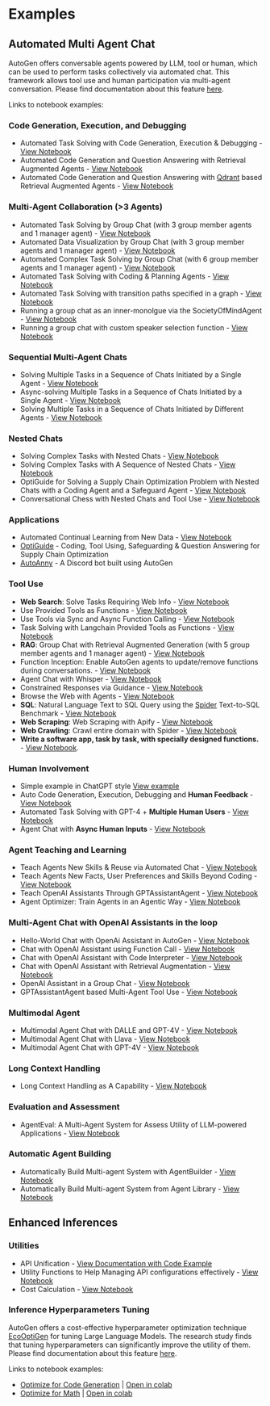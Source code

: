 # Examples

## Automated Multi Agent Chat

AutoGen offers conversable agents powered by LLM, tool or human, which can be used to perform tasks collectively via automated chat. This framework allows tool use and human participation via multi-agent conversation.
Please find documentation about this feature [here](/docs/Use-Cases/agent_chat).

Links to notebook examples:

### Code Generation, Execution, and Debugging

- Automated Task Solving with Code Generation, Execution & Debugging - [View Notebook](/docs/notebooks/agentchat_auto_feedback_from_code_execution)
- Automated Code Generation and Question Answering with Retrieval Augmented Agents - [View Notebook](/docs/notebooks/agentchat_RetrieveChat)
- Automated Code Generation and Question Answering with [Qdrant](https://qdrant.tech/) based Retrieval Augmented Agents - [View Notebook](/docs/notebooks/agentchat_qdrant_RetrieveChat)

### Multi-Agent Collaboration (>3 Agents)

- Automated Task Solving by Group Chat (with 3 group member agents and 1 manager agent) - [View Notebook](/docs/notebooks/agentchat_groupchat)
- Automated Data Visualization by Group Chat (with 3 group member agents and 1 manager agent) - [View Notebook](/docs/notebooks/agentchat_groupchat_vis)
- Automated Complex Task Solving by Group Chat (with 6 group member agents and 1 manager agent) - [View Notebook](/docs/notebooks/agentchat_groupchat_research)
- Automated Task Solving with Coding & Planning Agents - [View Notebook](https://github.com/microsoft/autogen/blob/main/notebook/agentchat_planning.ipynb)
- Automated Task Solving with transition paths specified in a graph - [View Notebook](https://microsoft.github.io/autogen/docs/notebooks/agentchat_groupchat_finite_state_machine)
- Running a group chat as an inner-monolgue via the SocietyOfMindAgent - [View Notebook](/docs/notebooks/agentchat_society_of_mind)
- Running a group chat with custom speaker selection function - [View Notebook](/docs/notebooks/agentchat_groupchat_customized)

### Sequential Multi-Agent Chats

- Solving Multiple Tasks in a Sequence of Chats Initiated by a Single Agent - [View Notebook](/docs/notebooks/agentchat_multi_task_chats)
- Async-solving Multiple Tasks in a Sequence of Chats Initiated by a Single Agent - [View Notebook](/docs/notebooks/agentchat_multi_task_async_chats)
- Solving Multiple Tasks in a Sequence of Chats Initiated by Different Agents - [View Notebook](/docs/notebooks/agentchats_sequential_chats)

### Nested Chats

- Solving Complex Tasks with Nested Chats - [View Notebook](/docs/notebooks/agentchat_nestedchat)
- Solving Complex Tasks with A Sequence of Nested Chats - [View Notebook](/docs/notebooks/agentchat_nested_sequential_chats)
- OptiGuide for Solving a Supply Chain Optimization Problem with Nested Chats with a Coding Agent and a Safeguard Agent - [View Notebook](/docs/notebooks/agentchat_nestedchat_optiguide)
- Conversational Chess with Nested Chats and Tool Use - [View Notebook](/docs/notebooks/agentchat_nested_chats_chess)

### Applications

- Automated Continual Learning from New Data - [View Notebook](https://github.com/microsoft/autogen/blob/main/notebook/agentchat_stream.ipynb)
- [OptiGuide](https://github.com/microsoft/optiguide) - Coding, Tool Using, Safeguarding & Question Answering for Supply Chain Optimization
- [AutoAnny](https://github.com/microsoft/autogen/tree/main/samples/apps/auto-anny) - A Discord bot built using AutoGen

### Tool Use

- **Web Search**: Solve Tasks Requiring Web Info - [View Notebook](https://github.com/microsoft/autogen/blob/main/notebook/agentchat_web_info.ipynb)
- Use Provided Tools as Functions - [View Notebook](/docs/notebooks/agentchat_function_call_currency_calculator)
- Use Tools via Sync and Async Function Calling - [View Notebook](/docs/notebooks/agentchat_function_call_async)
- Task Solving with Langchain Provided Tools as Functions - [View Notebook](https://github.com/microsoft/autogen/blob/main/notebook/agentchat_langchain.ipynb)
- **RAG**: Group Chat with Retrieval Augmented Generation (with 5 group member agents and 1 manager agent) - [View Notebook](/docs/notebooks/agentchat_groupchat_RAG)
- Function Inception: Enable AutoGen agents to update/remove functions during conversations. - [View Notebook](https://github.com/microsoft/autogen/blob/main/notebook/agentchat_inception_function.ipynb)
- Agent Chat with Whisper - [View Notebook](/docs/notebooks/agentchat_video_transcript_translate_with_whisper)
- Constrained Responses via Guidance - [View Notebook](https://github.com/microsoft/autogen/blob/main/notebook/agentchat_guidance.ipynb)
- Browse the Web with Agents - [View Notebook](https://github.com/microsoft/autogen/blob/main/notebook/agentchat_surfer.ipynb)
- **SQL**: Natural Language Text to SQL Query using the [Spider](https://yale-lily.github.io/spider) Text-to-SQL Benchmark - [View Notebook](https://github.com/microsoft/autogen/blob/main/notebook/agentchat_sql_spider.ipynb)
- **Web Scraping**: Web Scraping with Apify - [View Notebook](/docs/notebooks/agentchat_webscraping_with_apify)
- **Web Crawling**: Crawl entire domain with Spider - [View Notebook](/docs/notebooks/agentchat_webcrawling_with_spider)
- **Write a software app, task by task, with specially designed functions.** - [View Notebook](https://github.com/microsoft/autogen/blob/main/notebook/agentchat_function_call_code_writing.ipynb).

### Human Involvement

- Simple example in ChatGPT style [View example](https://github.com/microsoft/autogen/blob/main/samples/simple_chat.py)
- Auto Code Generation, Execution, Debugging and **Human Feedback** - [View Notebook](https://github.com/microsoft/autogen/blob/main/notebook/agentchat_human_feedback.ipynb)
- Automated Task Solving with GPT-4 + **Multiple Human Users** - [View Notebook](https://github.com/microsoft/autogen/blob/main/notebook/agentchat_two_users.ipynb)
- Agent Chat with **Async Human Inputs** - [View Notebook](https://github.com/microsoft/autogen/blob/main/notebook/Async_human_input.ipynb)

### Agent Teaching and Learning

- Teach Agents New Skills & Reuse via Automated Chat - [View Notebook](/docs/notebooks/agentchat_teaching)
- Teach Agents New Facts, User Preferences and Skills Beyond Coding - [View Notebook](/docs/notebooks/agentchat_teachability)
- Teach OpenAI Assistants Through GPTAssistantAgent - [View Notebook](https://github.com/microsoft/autogen/blob/main/notebook/agentchat_teachable_oai_assistants.ipynb)
- Agent Optimizer: Train Agents in an Agentic Way - [View Notebook](https://github.com/microsoft/autogen/blob/main/notebook/agentchat_agentoptimizer.ipynb)

### Multi-Agent Chat with OpenAI Assistants in the loop

- Hello-World Chat with OpenAi Assistant in AutoGen - [View Notebook](https://github.com/microsoft/autogen/blob/main/notebook/agentchat_oai_assistant_twoagents_basic.ipynb)
- Chat with OpenAI Assistant using Function Call - [View Notebook](https://github.com/microsoft/autogen/blob/main/notebook/agentchat_oai_assistant_function_call.ipynb)
- Chat with OpenAI Assistant with Code Interpreter - [View Notebook](https://github.com/microsoft/autogen/blob/main/notebook/agentchat_oai_code_interpreter.ipynb)
- Chat with OpenAI Assistant with Retrieval Augmentation - [View Notebook](https://github.com/microsoft/autogen/blob/main/notebook/agentchat_oai_assistant_retrieval.ipynb)
- OpenAI Assistant in a Group Chat - [View Notebook](https://github.com/microsoft/autogen/blob/main/notebook/agentchat_oai_assistant_groupchat.ipynb)
- GPTAssistantAgent based Multi-Agent Tool Use - [View Notebook](https://github.com/microsoft/autogen/blob/main/notebook/gpt_assistant_agent_function_call.ipynb)

### Multimodal Agent

- Multimodal Agent Chat with DALLE and GPT-4V   - [View Notebook](https://github.com/microsoft/autogen/blob/main/notebook/agentchat_dalle_and_gpt4v.ipynb)
- Multimodal Agent Chat with Llava  - [View Notebook](https://github.com/microsoft/autogen/blob/main/notebook/agentchat_lmm_llava.ipynb)
- Multimodal Agent Chat with GPT-4V - [View Notebook](https://github.com/microsoft/autogen/blob/main/notebook/agentchat_lmm_gpt-4v.ipynb)

### Long Context Handling

<!-- - Conversations with Chat History Compression Enabled - [View Notebook](https://github.com/microsoft/autogen/blob/main/notebook/agentchat_compression.ipynb) -->
- Long Context Handling as A Capability - [View Notebook](/docs/notebooks/agentchat_transform_messages)

### Evaluation and Assessment

- AgentEval: A Multi-Agent System for Assess Utility of LLM-powered Applications - [View Notebook](https://github.com/microsoft/autogen/blob/main/notebook/agenteval_cq_math.ipynb)

### Automatic Agent Building

- Automatically Build Multi-agent System with AgentBuilder - [View Notebook](https://github.com/microsoft/autogen/blob/main/notebook/autobuild_basic.ipynb)
- Automatically Build Multi-agent System from Agent Library - [View Notebook](https://github.com/microsoft/autogen/blob/main/notebook/autobuild_agent_library.ipynb)

## Enhanced Inferences

### Utilities

- API Unification  - [View Documentation with Code Example](https://microsoft.github.io/autogen/docs/Use-Cases/enhanced_inference/#api-unification)
- Utility Functions to Help Managing API configurations effectively - [View Notebook](/docs/topics/llm_configuration)
- Cost Calculation - [View Notebook](https://github.com/microsoft/autogen/blob/main/notebook/agentchat_cost_token_tracking.ipynb)

### Inference Hyperparameters Tuning

AutoGen offers a cost-effective hyperparameter optimization technique [EcoOptiGen](https://arxiv.org/abs/2303.04673) for tuning Large Language Models. The research study finds that tuning hyperparameters can significantly improve the utility of them.
Please find documentation about this feature [here](/docs/Use-Cases/enhanced_inference).

Links to notebook examples:
* [Optimize for Code Generation](https://github.com/microsoft/autogen/blob/main/notebook/oai_completion.ipynb) | [Open in colab](https://colab.research.google.com/github/microsoft/autogen/blob/main/notebook/oai_completion.ipynb)
* [Optimize for Math](https://github.com/microsoft/autogen/blob/main/notebook/oai_chatgpt_gpt4.ipynb) | [Open in colab](https://colab.research.google.com/github/microsoft/autogen/blob/main/notebook/oai_chatgpt_gpt4.ipynb)
